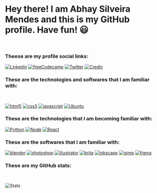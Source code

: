 # Hey there! I am Abhay Silveira Mendes and this is my GitHub profile. Have fun! 😃
<br>

### Theese are my profile social links:

[![Linkedin](https://img.shields.io/badge/LinkedIn-0077B5?style=for-the-badge&logo=linkedin&logoColor=white)](https://www.linkedin.com/in/abhay-mendes-5868b1215/)
[![freeCodecamp](https://img.shields.io/badge/freecodecamp-27273D?style=for-the-badge&logo=freecodecamp&logoColor=white)](https://www.freecodecamp.org/fcc93fb6891-e35b-4bc9-9f2b-ac809d22f45a)
[![Twitter](https://img.shields.io/badge/Twitter-1DA1F2?style=for-the-badge&logo=twitter&logoColor=white)](https://twitter.com/C0rtex_5)
[![Credly](https://img.shields.io/badge/Credly-FF6B00.svg?style=for-the-badge&logo=Credly&logoColor=white)](https://www.credly.com/users/abhay-mendes/badges)

### These are the technologies and softwares that I am familiar with:

<div style="display: inline_block"></br>
 
 [![html5](https://img.shields.io/badge/HTML5-E34F26?style=for-the-badge&logo=html5&logoColor=white)](https://developer.mozilla.org/en-US/docs/Web/HTML)
 [![css3](https://img.shields.io/badge/CSS3-1572B6?style=for-the-badge&logo=css3&logoColor=white)](https://www.w3.org/Style/CSS/Overview.en.html)
 [![javascript](https://img.shields.io/badge/JavaScript-323330?style=for-the-badge&logo=javascript&logoColor=F7DF1E)](https://developer.mozilla.org/en-US/docs/Web/JavaScript)
 [![Ubuntu](https://img.shields.io/badge/Ubuntu-E95420.svg?style=for-the-badge&logo=Ubuntu&logoColor=white)](https://ubuntu.com)
 
</div>

### These are the technologies that I am becoming familiar with:

[![Python](https://img.shields.io/badge/Python-3776AB?style=for-the-badge&logo=python&logoColor=white)](https://www.python.org)
[![Node](https://img.shields.io/badge/Node.js-43853D?style=for-the-badge&logo=node.js&logoColor=white)](https://nodejs.org/en)
[![React](https://img.shields.io/badge/React-20232A?style=for-the-badge&logo=react&logoColor=61DAFB)](https://react.dev)

### These are the softwares that I am familiar with:

[![blender](https://img.shields.io/badge/blender-%23F5792A.svg?style=for-the-badge&logo=blender&logoColor=white)](https://www.blender.org)
[![photoshop](https://img.shields.io/badge/Adobe%20Photoshop-31A8FF?style=for-the-badge&logo=Adobe%20Photoshop&logoColor=black)](https://www.adobe.com/pt/products/photoshop/landpb.html?mv=search&s_kwcid=AL!3085!3!340859421278!e!!g!!photoshop!1447265685!53212492301&mv=search&sdid=LZ32SYVR&ef_id=CjwKCAjwqZSlBhBwEiwAfoZUICjxgNG8iqTLJh6UQcQC5Mr6a6gaY63NWq4c0iqdGnFfvU_HaMNPyBoCKcsQAvD_BwE:G:s&s_kwcid=AL!3085!3!340859421278!e!!g!!photoshop!1447265685!53212492301&gad=1&gclid=CjwKCAjwqZSlBhBwEiwAfoZUICjxgNG8iqTLJh6UQcQC5Mr6a6gaY63NWq4c0iqdGnFfvU_HaMNPyBoCKcsQAvD_BwE)
[![illustrator](https://img.shields.io/badge/Adobe%20Illustrator-FF9A00?style=for-the-badge&logo=adobe%20illustrator&logoColor=white)](https://www.adobe.com/pt/products/illustrator.html?gclid=CjwKCAjwqZSlBhBwEiwAfoZUIK00loRU_Dcg3Xf2aKZZdjP_9_a_0Ofd44wvvLVbhIt5Icdb0ik_lBoCO6oQAvD_BwE&mv=search&mv=search&sdid=KCJMVLF6&ef_id=CjwKCAjwqZSlBhBwEiwAfoZUIK00loRU_Dcg3Xf2aKZZdjP_9_a_0Ofd44wvvLVbhIt5Icdb0ik_lBoCO6oQAvD_BwE:G:s&s_kwcid=AL!3085!3!596406827930!e!!g!!illustrator!1479761007!62724397572&gad=1)
[![krita](https://img.shields.io/badge/Krita-203759?style=for-the-badge&logo=krita&logoColor=EEF37B)](https://krita.org/en/)
[![inkscape](https://img.shields.io/badge/Inkscape-000000?style=for-the-badge&logo=Inkscape&logoColor=white)](https://inkscape.org/pt/)
[![gimp](https://img.shields.io/badge/gimp-5C5543?style=for-the-badge&logo=gimp&logoColor=white)](https://www.gimp.org)
[![figma](https://img.shields.io/badge/Figma-F24E1E.svg?style=for-the-badge&logo=Figma&logoColor=white)](https://www.figma.com)

### These are my GitHub stats:

<div style="display: inline_block"></br>

![Stats](https://github-readme-stats.vercel.app/api/top-langs/?username=C0rtex5&layout=compact&theme=radical)

</div>
